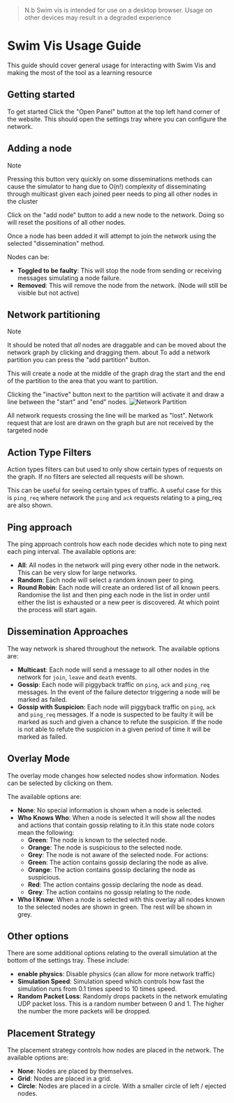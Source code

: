 > N.b Swim vis is intended for use on a desktop browser. Usage on other devices may result in a degraded experience
> 
# Swim Vis Usage Guide
This guide should cover general usage for interacting with Swim Vis and making the most of the tool as a learning resource

## Getting started
To get started Click the "Open Panel" button at the top left hand corner of the website. This should open the settings tray where you can configure the network.

## Adding a node
> [!NOTE]
> Pressing this button very quickly on some disseminations methods can cause the simulator to hang due to O(n!) complexity of disseminating through multicast given each joined peer needs to ping all other nodes in the cluster

Click on the "add node" button to add a new node to the network. Doing so will reset the positions of all other nodes.

Once a node has been added it will attempt to join the network using the selected "dissemination" method. 

Nodes can be:
 - **Toggled to be faulty**: This will stop the node from sending or receiving messages simulating a node failure. 
 - **Removed**: This will remove the node from the network. (Node will still be visible but not active)
  
## Network partitioning
> [!NOTE]
>  It should be noted that *all* nodes are draggable and can be moved about the network graph by clicking and dragging them. about
To add a network partition you can press the "add partition" button.

This will create a node at the middle of the graph drag the start and the end of the partition to the area that you want to partition.

Clicking the "inactive" button next to the partition will activate it and draw a line between the "start" and "end" nodes.
![Network Partition](img/NetworkPartition.png)

All network requests crossing the line will be marked as "lost". Network request that are lost are drawn on the graph but are not received by the targeted node

## Action Type Filters
Action types filters can but used to only show certain types of requests on the graph. If no filters are selected all requests will be shown.

This can be useful for seeing certain types of traffic. A useful case for this is `ping_req` where network the `ping` and `ack` requests relating to a ping_req are also shown.

## Ping approach
The ping approach controls how each node decides which note to ping next each ping interval.
The available options are:
 * **All**: All nodes in the network will ping every other node in the network. This can be very slow for large networks.
 * **Random**: Each node will select a random known peer to ping.
 * **Round Robin**: Each node will create an ordered list of all known peers. Randomise the list and then ping each node in the list in order until either the list is exhausted or a new peer is discovered. At which point the process will start again.

## Dissemination Approaches
The way network is shared throughout the network. The available options are:
 * **Multicast**: Each node will send a message to all other nodes in the network for `join`, `leave` and `death` events.
 * **Gossip**: Each node will piggyback traffic on `ping`, `ack` and `ping_req` messages. In the event of the failure detector triggering a node will be marked as failed.
 * **Gossip with Suspicion**: Each node will piggyback traffic on `ping`, `ack` and `ping_req` messages. If a node is suspected to be faulty it will be marked as such and given a chance to refute the suspicion. If the node is not able to refute the suspicion in a given period of time it will be marked as failed.

## Overlay Mode
The overlay mode changes how selected nodes show information. Nodes can be selected by clicking on them.

The available options are:
 * **None**: No special information is shown when a node is selected.
 * **Who Knows Who**: When a node is selected it will show all the nodes and actions that contain gossip relating to it.In this state node colors mean the following:
   * **Green**: The node is known to the selected node.
   * **Orange**: The node is suspicious to the selected node.
   * **Grey**: The node is not aware of the selected node.
  For actions:
    * **Green**: The action contains gossip declaring the node as alive.
    * **Orange**: The action contains gossip declaring the node as suspicious.
    * **Red**: The action contains gossip declaring the node as dead.
    * **Grey**: The action contains no gossip relating to the node.
 * **Who I Know**: When a node is selected with this overlay all nodes known to the selected nodes are shown in green. The rest will be shown in grey.

## Other options
There are some additional options relating to the overall simulation at the bottom of the settings tray. These include:
* **enable physics**: Disable physics (can allow for more network traffic)
* **Simulation Speed**: Simulation speed which controls how fast the simulation runs from 0.1 times speed  to 10 times speed.
* **Random Packet Loss**: Randomly drops packets in the network emulating UDP packet loss. This is a random number between 0 and 1. The higher the number the more packets will be dropped.

## Placement Strategy
The placement strategy controls how nodes are placed in the network. The available options are:
* **None**: Nodes are placed by themselves.
* **Grid**: Nodes are placed in a grid.
* **Circle**: Nodes are placed in a circle. With a smaller circle of left / ejected nodes.
